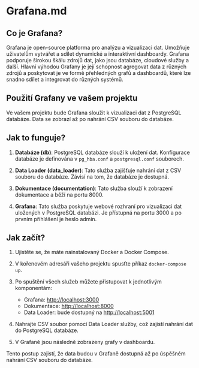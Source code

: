 # Grafana.md

## Co je Grafana?

Grafana je open-source platforma pro analýzu a vizualizaci dat. Umožňuje uživatelům vytvářet a sdílet dynamické a interaktivní dashboardy. Grafana podporuje širokou škálu zdrojů dat, jako jsou databáze, cloudové služby a další. Hlavní výhodou Grafany je její schopnost agregovat data z různých zdrojů a poskytovat je ve formě přehledných grafů a dashboardů, které lze snadno sdílet a integrovat do různých systémů.

## Použití Grafany ve vašem projektu

Ve vašem projektu bude Grafana sloužit k vizualizaci dat z PostgreSQL databáze. Data se zobrazí až po nahrání CSV souboru do databáze.

## Jak to funguje?

1. **Databáze (db)**: PostgreSQL databáze slouží k uložení dat. Konfigurace databáze je definována v `pg_hba.conf` a `postgresql.conf` souborech.
   
2. **Data Loader (data_loader)**: Tato služba zajišťuje nahrání dat z CSV souboru do databáze. Závisí na tom, že databáze je dostupná.

3. **Dokumentace (documentation)**: Tato služba slouží k zobrazení dokumentace a běží na portu 8000.

4. **Grafana**: Tato služba poskytuje webové rozhraní pro vizualizaci dat uložených v PostgreSQL databázi. Je přístupná na portu 3000 a po prvním přihlášení je heslo admin.

## Jak začít?

1. Ujistěte se, že máte nainstalovaný Docker a Docker Compose.
2. V kořenovém adresáři vašeho projektu spusťte příkaz `docker-compose up`.
3. Po spuštění všech služeb můžete přistupovat k jednotlivým komponentám:
   - Grafana: [http://localhost:3000](http://localhost:3000)
   - Dokumentace: [http://localhost:8000](http://localhost:8000)
   - Data Loader: bude dostupný na [http://localhost:5001](http://localhost:5001)

4. Nahrajte CSV soubor pomocí Data Loader služby, což zajistí nahrání dat do PostgreSQL databáze.
5. V Grafaně jsou následně zobrazeny grafy v dashboardu.

Tento postup zajistí, že data budou v Grafaně dostupná až po úspěšném nahrání CSV souboru do databáze.

